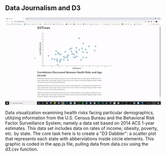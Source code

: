 ## Data Journalism and D3
<img src="https://github.com/stuhunter4/D3-challenge/blob/main/D3_data_journalism/Bonus/assets/data/bonus_gif.gif" alt="bonusGIF">
<p>Data visualization examining health risks facing particular demographics, utilizing information from the U.S. Census Bureau and the Behavioral Risk Factor Surveillance System; namely a data set based on 2014 ACS 1-year estimates.  This data set includes data on rates of income, obesity, poverty, etc. by state.  The core task here is to create a "D3 Dabbler": a scatter plot that represents each state with  abberviations inside circle elements.  This graphic is coded in the app.js file, pulling data from data.csv using the d3.csv function.</p>
